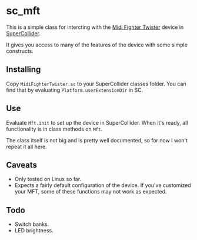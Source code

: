 # sc_mft

This is a simple class for intercting with the [Midi Fighter Twister](https://www.midifighter.com/shop/midi-fighter-twister) device in [SuperCollider](https://supercollider.github.io/).

It gives you access to many of the features of the device with some simple constructs.

## Installing

Copy `MidiFighterTwister.sc` to your SuperCollider classes folder. You can find that by evaluating `Platform.userExtensionDir` in SC.

## Use

Evaluate `Mft.init` to set up the device in SuperCollider. When it's ready, all functionality is in class methods on `Mft`.

The class itself is not big and is pretty well documented, so for now I won't repeat it all here.

## Caveats

- Only tested on Linux so far.
- Expects a fairly default configuration of the device. If you've customized your MFT, some of these functions may not work as expected.

## Todo

- Switch banks.
- LED brightness.

